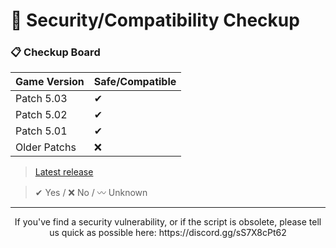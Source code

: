 # 🔐 Security/Compatibility Checkup


### 📋 Checkup Board
| Game Version | Safe/Compatible |
| --- | --- |
| Patch 5.03 | ✔ |
| Patch 5.02 | ✔ |
| Patch 5.01 | ✔ |
| Older Patchs | ❌ |
> [Latest release](https://github.com/SKAREZ/VALORANT-LanguageChanger/releases)

> ✔ Yes
/ ❌ No
/ 〰 Unknown

---

<p align=center>
  If you've find a security vulnerability, or if the script is obsolete, please tell us quick as possible here: https://discord.gg/sS7X8cPt62
</p>
